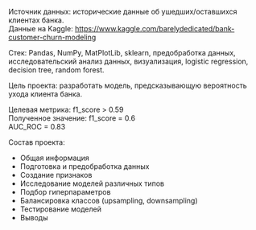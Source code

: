 Источник данных: исторические данные об ушедших/оставшихся клиентах банка. \
Данные на Kaggle: https://www.kaggle.com/barelydedicated/bank-customer-churn-modeling

Стек: Pandas, NumPy, MatPlotLib, sklearn, предобработка данных, исследовательский анализ данных, визуализация, logistic regression, decision tree, random forest.

Цель проекта: разработать модель, предсказывающую вероятность ухода клиента банка. 

Целевая метрика: f1_score > 0.59 \
Полученное значение: f1_score = 0.6 \
AUC_ROC = 0.83

Состав проекта:
- Общая информация
- Подготовка и предобработка данных
- Создание признаков
- Исследование моделей различных типов 
- Подбор гиперпараметров
- Балансировка классов (upsampling, downsampling)
- Тестирование моделей
- Выводы
